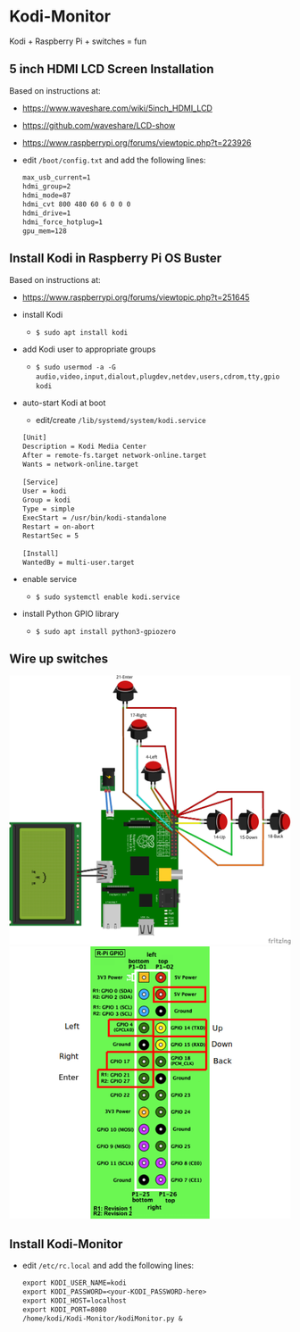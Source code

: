 # Kodi-Monitor
Kodi + Raspberry Pi + switches = fun

## 5 inch HDMI LCD Screen Installation
Based on instructions at:
* https://www.waveshare.com/wiki/5inch_HDMI_LCD
* https://github.com/waveshare/LCD-show
* https://www.raspberrypi.org/forums/viewtopic.php?t=223926


* edit `/boot/config.txt` and add the following lines:

  ```
  max_usb_current=1
  hdmi_group=2
  hdmi_mode=87
  hdmi_cvt 800 480 60 6 0 0 0
  hdmi_drive=1
  hdmi_force_hotplug=1
  gpu_mem=128
  ```

## Install Kodi in Raspberry Pi OS Buster
Based on instructions at:
* https://www.raspberrypi.org/forums/viewtopic.php?t=251645


* install Kodi
  * `$ sudo apt install kodi`
* add Kodi user to appropriate groups
  * `$ sudo usermod -a -G audio,video,input,dialout,plugdev,netdev,users,cdrom,tty,gpio kodi`
* auto-start Kodi at boot
  * edit/create `/lib/systemd/system/kodi.service`
  
  ```
  [Unit]
  Description = Kodi Media Center
  After = remote-fs.target network-online.target
  Wants = network-online.target

  [Service]
  User = kodi
  Group = kodi
  Type = simple
  ExecStart = /usr/bin/kodi-standalone
  Restart = on-abort
  RestartSec = 5

  [Install]
  WantedBy = multi-user.target
  ```
* enable service
  * `$ sudo systemctl enable kodi.service`
* install Python GPIO library
  * `$ sudo apt install python3-gpiozero`

## Wire up switches
![circuit diagram](Kodi-Monitor_bb.png "circuit diagram")
![pinout diagram](gpio_lightbox.png "pinout diagram")

## Install Kodi-Monitor
* edit `/etc/rc.local` and add the following lines:

  ```
  export KODI_USER_NAME=kodi
  export KODI_PASSWORD=<your-KODI_PASSWORD-here>
  export KODI_HOST=localhost
  export KODI_PORT=8080
  /home/kodi/Kodi-Monitor/kodiMonitor.py &
  ```

